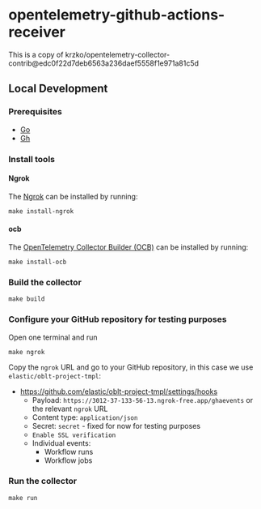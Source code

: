 # opentelemetry-github-actions-receiver

This is a copy of krzko/opentelemetry-collector-contrib@edc0f22d7deb6563a236daef5558f1e971a81c5d

## Local Development

### Prerequisites

- [Go](https://golang.org/dl/)
- [Gh](https://cli.github.com/)

### Install tools

#### Ngrok

The [Ngrok](https://ngrok.com/download/) can be installed by running:

```shell
make install-ngrok
```

#### ocb

The [OpenTelemetry Collector Builder (OCB)](https://opentelemetry.io/docs/collector/custom-collector/) can be installed by running:

```shell
make install-ocb
```

### Build the collector

```shell
make build
```

### Configure your GitHub repository for testing purposes

Open one terminal and run

```shell
make ngrok
```

Copy the `ngrok` URL and go to your GitHub repository, in this case we use `elastic/oblt-project-tmpl`:

* https://github.com/elastic/oblt-project-tmpl/settings/hooks
  * Payload: `https://3012-37-133-56-13.ngrok-free.app/ghaevents` or the relevant `ngrok` URL
  * Content type: `application/json`
  * Secret: `secret` - fixed for now for testing purposes
  * `Enable SSL verification`
  * Individual events:
    * Workflow runs
    * Workflow jobs


### Run the collector

```shell
make run
```
